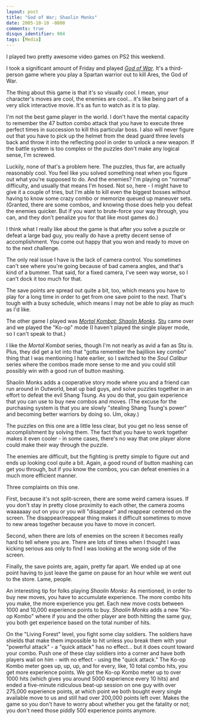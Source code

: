 ```yaml
---
layout: post
title: "God of War; Shaolin Monks"
date: 2005-10-10 -0800
comments: true
disqus_identifier: 904
tags: [Media]
---
```

I played two pretty awesome video games on PS2 this weekend.
 
 I took a significant amount of Friday and played [*God of
War*](http://www.amazon.com/exec/obidos/ASIN/B0002XL3BA/mhsvortex). It's
a third-person game where you play a Spartan warrior out to kill Ares,
the God of War.
 
 The thing about this game is that it's so visually *cool*. I mean, your
character's moves are cool, the enemies are cool... it's like being part
of a very slick interactive movie. It's as fun to watch as it is to
play.
 
 I'm not the best game player in the world. I don't have the mental
capacity to remember the 47 button combo attack that you have to execute
three perfect times in succession to kill this particular boss. I also
will never figure out that you have to pick up the helmet from the dead
guard three levels back and throw it into the reflecting pool in order
to unlock a new weapon. If the battle system is too complex or the
puzzles don't make any logical sense, I'm screwed.
 
 Luckily, none of that's a problem here. The puzzles, thus far, are
actually reasonably cool. You feel like you solved something neat when
you figure out what you're supposed to do. And the enemies? I'm playing
on "normal" difficulty, and usually that means I'm hosed. Not so, here -
I might have to give it a couple of tries, but I'm able to kill even the
biggest bosses without having to know some crazy combo or memorize
queued up maneuver sets. (Granted, there are some combos, and knowing
those does help you defeat the enemies quicker. But if you want to
brute-force your way through, you can, and they don't penalize you for
that like most games do.)
 
 I think what I really like about the game is that after you solve a
puzzle or defeat a large bad guy, you really do have a pretty decent
sense of accomplishment. You come out happy that you won and ready to
move on to the next challenge.
 
 The only real issue I have is the lack of camera control. You sometimes
can't see where you're going because of bad camera angles, and that's
kind of a bummer. That said, for a fixed camera, I've seen way worse, so
I can't dock it too much for that.
 
 The save points are spread out quite a bit, too, which means you have
to play for a long time in order to get from one save point to the next.
That's tough with a busy schedule, which means I may not be able to play
as much as I'd like.
 
 The other game I played was [*Mortal Kombat: Shaolin
Monks*](http://www.amazon.com/exec/obidos/ASIN/B0009R1T9K/mhsvortex).
[Stu](http://www.stuartthompson.net) came over and we played the "Ko-op"
mode (I haven't played the single player mode, so I can't speak to
that.)
 
 I like the *Mortal Kombat* series, though I'm not nearly as avid a fan
as Stu is. Plus, they did get a lot into that "gotta remember the
bajillion key combo" thing that I was mentioning I hate earlier, so I
switched to the *Soul Calibur* series where the combos made more sense
to me and you could still possibly win with a good run of button
mashing.
 
 Shaolin Monks adds a cooperative story mode where you and a friend can
run around in Outworld, beat up bad guys, and solve puzzles together in
an effort to defeat the evil Shang Tsung. As you do that, you gain
experience that you can use to buy new combos and moves. (The excuse for
the purchasing system is that you are slowly "stealing Shang Tsung's
power" and becoming better warriors by doing so. Um, okay.)
 
 The puzzles on this one are a little less clear, but you get no less
sense of accomplishment by solving them. The fact that you have to work
together makes it even cooler - in some cases, there's no way that one
player alone could make their way through the puzzle.
 
 The enemies are difficult, but the fighting is pretty simple to figure
out and ends up looking cool quite a bit. Again, a good round of button
mashing can get you through, but if you know the combos, you can defeat
enemies in a much more efficient manner.
 
 Three complaints on this one.
 
 First, because it's not split-screen, there are some weird camera
issues. If you don't stay in pretty close proximity to each other, the
camera zooms waaaaaay out on you or you will "disappear" and reappear
centered on the screen. The disappear/reappear thing makes it difficult
sometimes to move to new areas together because you have to move in
concert.
 
 Second, when there are lots of enemies on the screen it becomes really
hard to tell where you are. There are lots of times when I thought I was
kicking serious ass only to find I was looking at the wrong side of the
screen.
 
 Finally, the save points are, again, pretty far apart. We ended up at
one point having to just leave the game on pause for an hour while we
went out to the store. Lame, people.
 
 An interesting tip for folks playing *Shaolin Monks*: As mentioned, in
order to buy new moves, you have to accumulate experience. The more
combo hits you make, the more experience you get. Each new move costs
between 1000 and 10,000 experience points to buy. *Shaolin Monks* adds a
new "Ko-op Kombo" where if you and the other player are both hitting the
same guy, you both get experience based on the total number of hits.
 
 On the "Living Forest" level, you fight some clay soldiers. The
soldiers have shields that make them impossible to hit unless you break
them with your "powerful attack" - a "quick attack" has no effect... but
it does count toward your combo. Push one of these clay soldiers into a
corner and have both players wail on him - with no effect - using the
"quick attack." The Ko-op Kombo meter goes up, up, up, and for every,
like, 10 total combo hits, you get more experience points. We got the
Ko-op Kombo meter up to over 1000 hits (which gives you around 5000
experience every 10 hits) and ended a five-minute ridiculous beat-up
session on one guy with over 275,000 experience points, at which point
we both bought every single available move to us and still had over
200,000 points left over. Makes the game so you don't have to worry
about whether you get the fatality or not; you don't need those piddly
500 experience points anymore.
